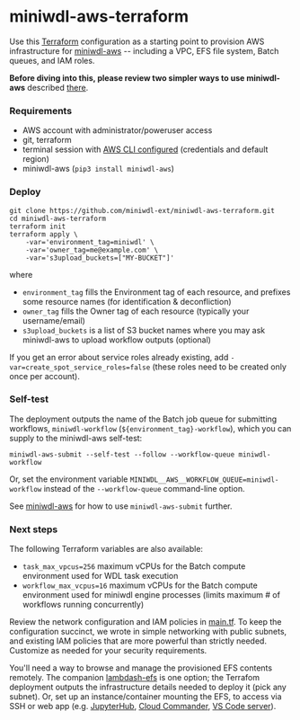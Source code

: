 # miniwdl-aws-terraform

Use this [Terraform](https://www.terraform.io) configuration as a starting point to provision AWS infrastructure for [miniwdl-aws](https://github.com/miniwdl-ext/miniwdl-aws) -- including a VPC, EFS file system, Batch queues, and IAM roles.

**Before diving into this, please review two simpler ways to use miniwdl-aws** described [there](https://github.com/miniwdl-ext/miniwdl-aws).

### Requirements

* AWS account with administrator/poweruser access
* git, terraform
* terminal session with [AWS CLI configured](https://docs.aws.amazon.com/cli/latest/userguide/cli-configure-quickstart.html) (credentials and default region)
* miniwdl-aws (`pip3 install miniwdl-aws`)

### Deploy

```
git clone https://github.com/miniwdl-ext/miniwdl-aws-terraform.git
cd miniwdl-aws-terraform
terraform init
terraform apply \
    -var='environment_tag=miniwdl' \
    -var='owner_tag=me@example.com' \
    -var='s3upload_buckets=["MY-BUCKET"]'
```

where

* `environment_tag` fills the Environment tag of each resource, and prefixes some resource names (for identification & deconfliction)
* `owner_tag` fills the Owner tag of each resource (typically your username/email)
* `s3upload_buckets` is a list of S3 bucket names where you may ask miniwdl-aws to upload workflow outputs (optional)

If you get an error about service roles already existing, add `-var=create_spot_service_roles=false` (these roles need to be created only once per account).

### Self-test

The deployment outputs the name of the Batch job queue for submitting workflows, `miniwdl-workflow` (`${environment_tag}-workflow`), which you can supply to the miniwdl-aws self-test:

```
miniwdl-aws-submit --self-test --follow --workflow-queue miniwdl-workflow
```

Or, set the environment variable `MINIWDL__AWS__WORKFLOW_QUEUE=miniwdl-workflow` instead of the `--workflow-queue` command-line option.

See [miniwdl-aws](https://github.com/miniwdl-ext/miniwdl-aws) for how to use `miniwdl-aws-submit` further.

### Next steps

The following Terraform variables are also available:

* `task_max_vpcus=256` maximum vCPUs for the Batch compute environment used for WDL task execution
* `workflow_max_vcpus=16` maximum vCPUs for the Batch compute environment used for miniwdl engine processes (limits maximum # of workflows running concurrently)

Review the network configuration and IAM policies in [main.tf](main.tf). To keep the configuration succinct, we wrote in simple networking with public subnets, and existing IAM policies that are more powerful than strictly needed. Customize as needed for your security requirements.

You'll need a way to browse and manage the provisioned EFS contents remotely. The companion [lambdash-efs](https://github.com/miniwdl-ext/lambdash-efs) is one option; the Terrafom deployment outputs the infrastructure details needed to deploy it (pick any subnet). Or, set up an instance/container mounting the EFS, to access via SSH or web app (e.g. [JupyterHub](https://jupyter.org/hub), [Cloud Commander](http://cloudcmd.io/), [VS Code server](https://github.com/cdr/code-server)).
